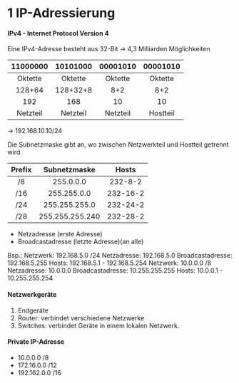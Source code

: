 # 1 IP-Adressierung

#### IPv4 - Internet Protocol Version 4
Eine IPv4-Adresse besteht aus 32-Bit -> 4,3 Milliarden Möglichkeiten

| 11000000 | 10101000 | 00001010 | 00001010 |
|:---:|:---:|:---:|:---:|
| Oktette | Oktette | Oktette | Oktette |
| 128+64 | 128+32+8 | 8+2 | 8+2 |
| 192 | 168 | 10 | 10 |
| Netzteil | Netzteil | Netzteil | Hostteil |

-> 192.168.10.10/24

Die Subnetzmaske gibt an, wo zwischen Netzwerkteil und Hostteil getrennt wird.

| Prefix | Subnetzmaske | Hosts |
|:---:|:---:|:---:|
|/8 |255.0.0.0     |232-8-2 |
|/16| 255.255.0.0  |232-16-2|
|/24| 255.255.255.0|232-24-2|
|/28|255.255.255.240|232-28-2|
- Netzadresse (erste Adresse)
- Broadcastadresse (letzte Adresse)(an alle)

Bsp.:
Netzwerk:    192.168.5.0 /24
Netzadresse:    192.168.5.0
Broadcastadresse:    192.168.5.255
Hosts:    192.168.5.1 - 192.168.5.254
Netzwerk:    10.0.0.0  /8
Netzadresse:    10.0.0.0
Broadcastadresse:    10.255.255.255
Hosts:    10.0.0.1 - 10.255.255.254

#### Netzwerkgeräte
1. Endgeräte
2. Router: verbindet verschiedene Netzwerke
3. Switches: verbindet Geräte in einem lokalen Netzwerk.

#### Private IP-Adresse
- 10.0.0.0 /8
- 172.16.0.0 /12
- 192.162.0.0 /16
